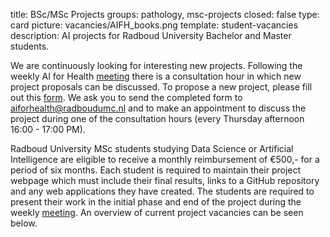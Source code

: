 title: BSc/MSc Projects 
groups: pathology, msc-projects
closed: false
type: card
picture: vacancies/AIFH_books.png
template: student-vacancies
description: AI projects for Radboud University Bachelor and Master students.

We are continuously looking for interesting new projects. Following the weekly AI for Health [meeting](https://www.ai-for-health.nl/meeting/) there is a consultation hour in which new project proposals can be discussed. To propose a new project, please fill out this [form](https://drive.google.com/file/d/1NNoRgsveqYtj1YI8HyRf_DWOqcSkWfWG/view?usp=sharing). We ask you to send the completed form to [aiforhealth@radboudumc.nl](mailto:aiforhealth@radboudumc.nl) and to make an appointment to discuss the project during one of the consultation hours (every Thursday afternoon 16:00 - 17:00 PM).

Radboud University MSc students studying Data Science or Artificial Intelligence are eligible to receive a monthly reimbursement of &euro;500,- for a period of six months. Each student is required to maintain their project webpage which must include their final results, links to a GitHub repository and any web applications they have created. The students are required to present their work in the initial phase and end of the project during the weekly [meeting](https://www.ai-for-health.nl/meeting/). An overview of current project vacancies can be seen below. 
